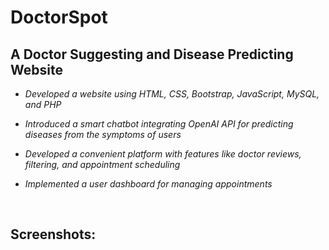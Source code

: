 ﻿# DoctorSpot

## A Doctor Suggesting and Disease Predicting Website

- *Developed a website using HTML, CSS, Bootstrap, JavaScript, MySQL, and PHP*

- *Introduced a smart chatbot integrating OpenAI API for predicting diseases from the symptoms of users*

- *Developed a convenient platform with features like doctor reviews, filtering, and appointment scheduling*

- *Implemented a user dashboard for managing appointments*

<br>

## Screenshots:
